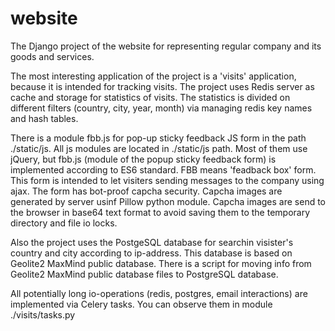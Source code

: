 # website
The Django project of the website for representing regular company and its goods and services.

The most interesting application of the project is a 'visits' application, because it is intended for tracking visits. The project uses Redis server as cache and storage for statistics of visits. The statistics is divided on different filters (country, city, year, month) via managing redis key names and hash tables.

There is a module fbb.js for pop-up sticky feedback JS form in the path ./static/js. All js modules are located in ./static/js path. Most of them use jQuery, but fbb.js (module of the popup sticky feedback form) is implemented according to ES6 standard. FBB means 'feadback box' form. This form is intended to let visiters sending messages to the company using ajax. The form has bot-proof capcha security. Capcha images are generated by server usinf Pillow python module. Capcha images are send to the browser in base64 text format to avoid saving them to the temporary directory and file io locks.

Also the project uses the PostgeSQL database for searchin visister's country and city according to ip-address. This database is based on Geolite2 MaxMind public database. There is a script for moving info from Geolite2 MaxMind public database files to PostgreSQL database.

All potentially long io-operations (redis, postgres, email interactions) are implemented via Celery tasks. You can observe them in module ./visits/tasks.py
